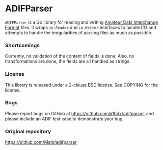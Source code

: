 # ADIFParser #

`ADIFParser` is a Go library for reading and writing [Amateur Data Interchange
Format](http://www.adif.org/) files.  It wraps `io.Reader` and `io.Writer`
interfaces to handle I/O and attempts to handle the irregularities of parsing
files as much as possible.

### Shortcomings ###

Currently, no validation of the content of fields is done.  Also, no
transformations are done, the fields are all handled as strings.

### License ###

This library is released under a 2-clause BSD license.  See COPYING for the
license.

### Bugs ###

Please report bugs on GitHub at https://github.com/jj1bdx/adifparser, and please
include an ADIF test case to demonstrate your bug.

### Original repository

https://github.com/Matir/adifparser
